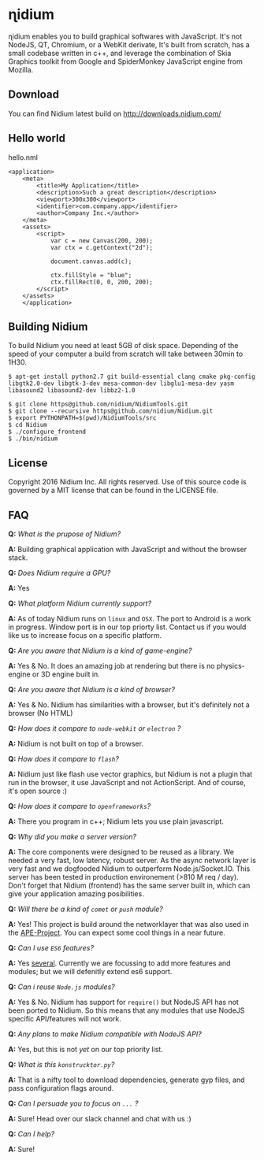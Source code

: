 # ɳidium

ɳidium enables you to build graphical softwares with JavaScript. It's not NodeJS, QT, Chromium, or a WebKit derivate, It's built from scratch, has a small codebase written in c++, and leverage the combination of Skia Graphics toolkit from Google and SpiderMonkey JavaScript engine from Mozilla. 

## Download

You can find Nidium latest build on http://downloads.nidium.com/

## Hello world

hello.nml

```
<application>
    <meta>
        <title>My Application</title>
        <description>Such a great description</description>
        <viewport>300x300</viewport>
        <identifier>com.company.app</identifier>
        <author>Company Inc.</author>
    </meta>
    <assets>
        <script>
            var c = new Canvas(200, 200);
            var ctx = c.getContext("2d");

            document.canvas.add(c);

            ctx.fillStyle = "blue";
            ctx.fillRect(0, 0, 200, 200);
        </script>
    </assets>
    </application>
```

## Building Nidium

To build Nidium you need at least 5GB of disk space. Depending of the speed of your computer a build from scratch will take between 30min to 1H30.

```
$ apt-get install python2.7 git build-essential clang cmake pkg-config libgtk2.0-dev libgtk-3-dev mesa-common-dev libglu1-mesa-dev yasm libasound2 libasound2-dev libbz2-1.0

$ git clone https@github.com/nidium/NidiumTools.git
$ git clone --recursive https@github.com/nidium/Nidium.git
$ export PYTHONPATH=$(pwd)/NidiumTools/src
$ cd Nidium
$ ./configure_frontend
$ ./bin/nidium
```

## License

Copyright 2016 Nidium Inc. All rights reserved.
Use of this source code is governed by a MIT license that can be found in the LICENSE file.

## FAQ

**Q:** _What is the prupose of Nidium?_

**A:** Building graphical application with JavaScript and without the browser stack.


**Q:** _Does Nidium require a GPU?_

**A:** Yes


**Q:** _What platform Nidium currently support?_

**A:** As of today Nidium runs on `linux` and `OSX`. The port to Android is a work in progress. Window port is in our top priorty list. 
Contact us if you would like us to increase focus on a specific platform.


**Q:** _Are you aware that Nidium is a kind of game-engine?_

**A:** Yes & No. It does an amazing job at rendering but there is no physics-engine or 3D engine built in.


**Q:** _Are you aware that Nidium is a kind of browser?_

**A:** Yes & No. Nidium has similarities with a browser, but it's definitely not a browser (No HTML)


**Q:** _How does it compare to `node-webkit` or `electron` ?_

**A:**  Nidium is not built on top of a browser.


**Q:** _How does it compare to `flash`?_

**A:** Nidium just like flash use vector graphics, but Nidium is not a plugin that run in the browser, it use JavaScript and not ActionScript. And of course, it's open source :)


**Q:** _How does it compare to `openframeworks`?_

**A:** There you program in c++; Nidium lets you use plain javascript.


**Q:** _Why did you make a server version?_

**A:** The core components were designed to be reused as a library.
   We needed a very fast, low latency, robust server. As the async network layer is very fast and we dogfooded Nidium to outperform Node.js/Socket.IO. 
   This server has been tested in production environement (>810 M req / day).
   Don't forget that Nidium (frontend) has the same server built in, which can give your application amazing posibilities.


**Q:** _Will there be a kind of `comet` or `push` module?_

**A:** Yes! This project is build around the networklayer that was also used in the
   [APE-Project](http://ape-project.org/). You can expect some cool things in a near future.


**Q:** _Can I use `ES6` features?_

**A:** Yes [several](https://kangax.github.io/compat-table/es6/#firefox31). Currently 
   we are focussing to add more features and modules; but we will defenitly 
   extend es6 support.


**Q:** _Can i reuse `Node.js` modules?_

**A:** Yes & No. Nidium has support for `require()` but NodeJS API has not been ported to Nidium. So this means that any modules that use NodeJS specific API/features will not work. 

**Q:** _Any plans to make Nidium compatible with NodeJS API?_

**A:** Yes, but this is not _yet_ on our top priority list. 

**Q:** _What is this `konstrucktor.py`?_

**A:** That is a nifty tool to download dependencies, generate gyp files, and pass 
   configuration flags around.


**Q:** _Can I persuade you to focus on `...` ?_

**A:** Sure! Head over our slack channel and chat with us :)


**Q:** _Can I help?_

**A:** Sure!
